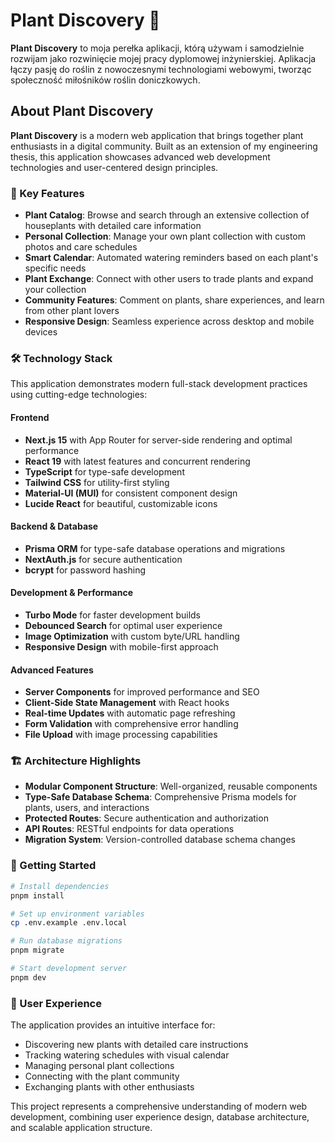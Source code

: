 # Plant Discovery 🌱

**Plant Discovery** to moja perełka aplikacji, którą używam i samodzielnie rozwijam jako rozwinięcie mojej pracy dyplomowej inżynierskiej. Aplikacja łączy pasję do roślin z nowoczesnymi technologiami webowymi, tworząc społeczność miłośników roślin doniczkowych.

## About Plant Discovery

**Plant Discovery** is a modern web application that brings together plant enthusiasts in a digital community. Built as an extension of my engineering thesis, this application showcases advanced web development technologies and user-centered design principles.

### 🌟 Key Features

- **Plant Catalog**: Browse and search through an extensive collection of houseplants with detailed care information
- **Personal Collection**: Manage your own plant collection with custom photos and care schedules
- **Smart Calendar**: Automated watering reminders based on each plant's specific needs
- **Plant Exchange**: Connect with other users to trade plants and expand your collection
- **Community Features**: Comment on plants, share experiences, and learn from other plant lovers
- **Responsive Design**: Seamless experience across desktop and mobile devices

### 🛠️ Technology Stack

This application demonstrates modern full-stack development practices using cutting-edge technologies:

#### Frontend
- **Next.js 15** with App Router for server-side rendering and optimal performance
- **React 19** with latest features and concurrent rendering
- **TypeScript** for type-safe development
- **Tailwind CSS** for utility-first styling
- **Material-UI (MUI)** for consistent component design
- **Lucide React** for beautiful, customizable icons

#### Backend & Database
- **Prisma ORM** for type-safe database operations and migrations
- **NextAuth.js** for secure authentication
- **bcrypt** for password hashing

#### Development & Performance
- **Turbo Mode** for faster development builds
- **Debounced Search** for optimal user experience
- **Image Optimization** with custom byte/URL handling
- **Responsive Design** with mobile-first approach

#### Advanced Features
- **Server Components** for improved performance and SEO
- **Client-Side State Management** with React hooks
- **Real-time Updates** with automatic page refreshing
- **Form Validation** with comprehensive error handling
- **File Upload** with image processing capabilities

### 🏗️ Architecture Highlights

- **Modular Component Structure**: Well-organized, reusable components
- **Type-Safe Database Schema**: Comprehensive Prisma models for plants, users, and interactions
- **Protected Routes**: Secure authentication and authorization
- **API Routes**: RESTful endpoints for data operations
- **Migration System**: Version-controlled database schema changes

### 🚀 Getting Started

```bash
# Install dependencies
pnpm install

# Set up environment variables
cp .env.example .env.local

# Run database migrations
pnpm migrate

# Start development server
pnpm dev
```

### 📱 User Experience

The application provides an intuitive interface for:
- Discovering new plants with detailed care instructions
- Tracking watering schedules with visual calendar
- Managing personal plant collections
- Connecting with the plant community
- Exchanging plants with other enthusiasts

This project represents a comprehensive understanding of modern web development, combining user experience design, database architecture, and scalable application structure.
